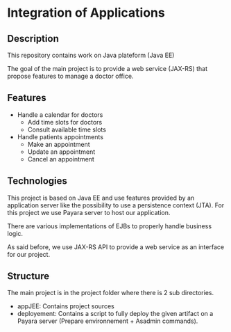 # Integration of Applications

## Description 

This repository contains work on Java plateform (Java EE)

The goal of the main project is to provide a web service (JAX-RS) that propose features to manage a doctor office.

## Features

- Handle a calendar for doctors
  - Add time slots for doctors
  - Consult available time slots
- Handle patients appointments
  - Make an appointment
  - Update an appointment
  - Cancel an appointment

## Technologies

This project is based on Java EE and use features provided by an application server like the possibility to use a persistence context (JTA).
For this project we use Payara server to host our application.

There are various implementations of EJBs to properly handle business logic.

As said before, we use JAX-RS API to provide a web service as an interface for our project.

## Structure

The main project is in the project folder where there is 2 sub directories.
- appJEE: Contains project sources
- deployement: Contains a script to fully deploy the given artifact on a Payara server (Prepare environnement + Asadmin commands).
